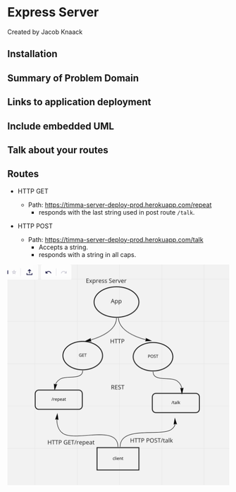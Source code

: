 # Express Server

Created by Jacob Knaack

## Installation

## Summary of Problem Domain

## Links to application deployment

## Include embedded UML

## Talk about your routes

## Routes

* HTTP GET
  * Path: https://timma-server-deploy-prod.herokuapp.com/repeat
    * responds with the last string used in post route `/talk`.

* HTTP POST
  * Path: https://timma-server-deploy-prod.herokuapp.com/talk
    * Accepts a string.
    * responds with a string in all caps.



![Lab 1 UML](lab1-uml.png)